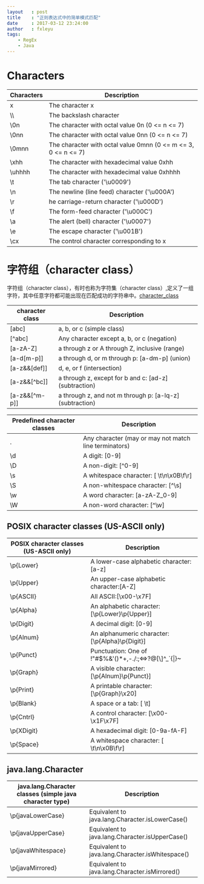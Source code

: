 ```yaml
---
layout   : post
title    : "正则表达式中的简单模式匹配"
date     : 2017-03-12 23:24:00
author   : fxleyu
tags:
    - RegEx
    - Java
---
```

# Characters

Characters | Description
--------------|---------
x      | The character x
\\\\   | The backslash character
\\0n   | The character with octal value 0n (0 <= n <= 7)
\\0nn  | The character with octal value 0nn (0 <= n <= 7)
\\0mnn | The character with octal value 0mnn (0 <= m <= 3, 0 <= n <= 7)
\xhh   | The character with hexadecimal value 0xhh
\uhhhh | The character with hexadecimal value 0xhhhh
\t     | The tab character ('\u0009')
\n     | The newline (line feed) character ('\u000A')
\r     | he carriage-return character ('\u000D')
\f     | The form-feed character ('\u000C')
\a     | The alert (bell) character ('\u0007')
\e     | The escape character ('\u001B')
\cx    | The control character corresponding to x

# 字符组（character class）
字符组（character class），有时也称为字符集（character class）,定义了一组字符，其中任意字符都可能出现在匹配成功的字符串中。[character_class]

character class | Description
--------------|---------
[abc]         | a, b, or c (simple class)
[^abc]        | Any character except a, b, or c (negation)
[a-zA-Z]      | a through z or A through Z, inclusive (range)
[a-d[m-p]]   | a through d, or m through p: [a-dm-p] (union)
[a-z&&[def]]  | d, e, or f (intersection)
[a-z&&[^bc]]  | a through z, except for b and c: [ad-z] (subtraction)
[a-z&&[^m-p]] | a through z, and not m through p: [a-lq-z] (subtraction)


Predefined character classes  | Description
--------------|---------
.  | Any character (may or may not match line terminators)
\d | A digit: [0-9]
\D | A non-digit: [^0-9]
\s | A whitespace character: [ \t\n\x0B\f\r]
\S | A non-whitespace character: [^\s]
\w | A word character: [a-zA-Z_0-9]
\W | A non-word character: [^\w]

## POSIX character classes (US-ASCII only)

POSIX character classes (US-ASCII only) | Description
--------------|---------
\p{Lower}  | A lower-case alphabetic character: [a-z]
\p{Upper}  | An upper-case alphabetic character:[A-Z]
\p{ASCII}  | All ASCII:[\x00-\x7F]
\p{Alpha}  | An alphabetic character:[\p{Lower}\p{Upper}]
\p{Digit}  | A decimal digit: [0-9]
\p{Alnum}  | An alphanumeric character: [\p{Alpha}\p{Digit}]
\p{Punct}  | 	Punctuation: One of !"#$%&'()\*+,-./:;<=>?@\[\\\]^\_\`\{\|\}\~
\p{Graph}  | A visible character: [\p{Alnum}\p{Punct}]
\p{Print}  | A printable character: [\p{Graph}\x20]
\p{Blank}  | A space or a tab: [ \t]
\p{Cntrl}  | A control character: [\x00-\x1F\x7F]
\p{XDigit} | A hexadecimal digit: [0-9a-fA-F]
\p{Space} | A whitespace character: [ \t\n\x0B\f\r]

## java.lang.Character

java.lang.Character classes (simple java character type)  | Description
--------|------
\p{javaLowerCase}  | Equivalent to java.lang.Character.isLowerCase()
\p{javaUpperCase}  | Equivalent to java.lang.Character.isUpperCase()
\p{javaWhitespace} | Equivalent to java.lang.Character.isWhitespace()
\p{javaMirrored}   | Equivalent to java.lang.Character.isMirrored()


[character_class]:https://msdn.microsoft.com/en-us/library/20bw873z(v=vs.110).aspx
